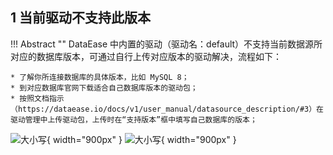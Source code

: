 ## 1 当前驱动不支持此版本
!!! Abstract ""
    DataEase 中内置的驱动（驱动名：default）不支持当前数据源所对应的数据库版本，可通过自行上传对应版本的驱动解决，流程如下：  

    * 了解你所连接数据库的具体版本，比如 MySQL 8；  
    * 到对应数据库官网下载适合自己数据库版本的驱动包；  
    * 按照文档指示（https://dataease.io/docs/v1/user_manual/datasource_description/#3）在驱动管理中上传驱动包，上传时在“支持版本”框中填写自己数据库的版本；
![大小写](../../img/faq/数据源驱动不支持.png){ width="900px" }
![大小写](../../img/faq/上传对应驱动.png){ width="900px" }
